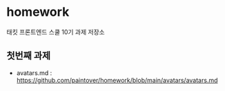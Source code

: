 # homework
태킷 프론트엔드 스쿨 10기 과제 저장소

## 첫번째 과제
* avatars.md : https://github.com/paintover/homework/blob/main/avatars/avatars.md
